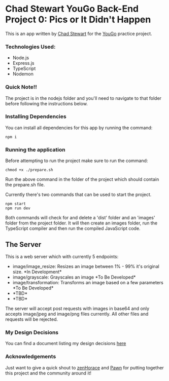 
# Chad Stewart YouGo Back-End Project 0: Pics or It Didn't Happen

This is an app written by [Chad Stewart](www.github.com/ChadStewart) for the [YouGo](www.github.com/zenhorace/YouGo) practice project.

### Technologies Used:

<ul>
<li>Node.js</li>
<li>Express.js</li>
<li>TypeScript</li>
<li>Nodemon</li>
</ul>

### Quick Note!!

The project is in the nodejs folder and you'll need to navigate to that folder before following the instructions below.

### Installing Dependencies

You can install all dependencies for this app by running the command:

    npm i

### Running the application

Before attempting to run the project make sure to run the command:

    chmod +x ./prepare.sh

Run the above command in the folder of the project which should contain the prepare.sh file.

Currently there's two commands that can be used to start the project.

    npm start
    npm run dev

Both commands will check for and delete a 'dist' folder and an 'images' folder from the project folder. It will then create an images folder, run the TypeScript compiler and then run the compiled JavaScript code.

## The Server

This is a web server which with currently 5 endpoints:

<ul>
<li>image/image_resize: Resizes an image between 1% - 99% it's original size. *In Development*</li>
<li>image/grayscale: Grayscales an image *To Be Developed*</li>
<li>image/transformation: Transforms an image based on a few parameters *To Be Developed*</li>
<li>*TBD*</li>
<li>*TBD*</li>
</ul>

The server will accept post requests with images in base64 and only accepts image/jpeg and image/png files currently. All other files and requests will be rejected.

### My Design Decisions

You can find a document listing my design decisions [here](./nodejs/design-decisions.md)

### Acknowledgements

Just want to give a quick shout to [zenHorace](https://twitter.com/zenhorace) and [Pawn](https://twitter.com/Elixir_Js) for putting together this project and the community around it!